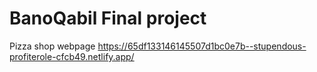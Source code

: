 # BanoQabil Final project
 Pizza shop webpage
 https://65df133146145507d1bc0e7b--stupendous-profiterole-cfcb49.netlify.app/
